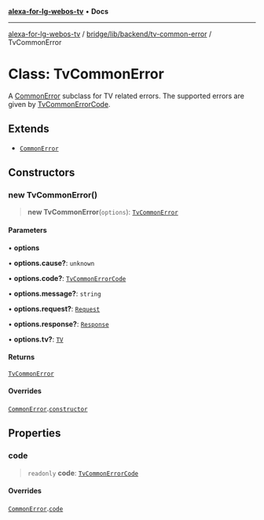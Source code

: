 [**alexa-for-lg-webos-tv**](../../../../../README.md) • **Docs**

***

[alexa-for-lg-webos-tv](../../../../../modules.md) / [bridge/lib/backend/tv-common-error](../README.md) / TvCommonError

# Class: TvCommonError

A [CommonError](../../../../../common/common-error/classes/CommonError.md) subclass for TV related
errors. The supported errors are given by [TvCommonErrorCode](../type-aliases/TvCommonErrorCode.md).

## Extends

- [`CommonError`](../../../../../common/common-error/classes/CommonError.md)

## Constructors

### new TvCommonError()

> **new TvCommonError**(`options`): [`TvCommonError`](TvCommonError.md)

#### Parameters

• **options**

• **options.cause?**: `unknown`

• **options.code?**: [`TvCommonErrorCode`](../type-aliases/TvCommonErrorCode.md)

• **options.message?**: `string`

• **options.request?**: [`Request`](../../../../types/lgtv2/namespaces/export=/interfaces/Request.md)

• **options.response?**: [`Response`](../../../../types/lgtv2/namespaces/export=/interfaces/Response.md)

• **options.tv?**: [`TV`](../../tv/interfaces/TV.md)

#### Returns

[`TvCommonError`](TvCommonError.md)

#### Overrides

[`CommonError`](../../../../../common/common-error/classes/CommonError.md).[`constructor`](../../../../../common/common-error/classes/CommonError.md#constructors)

## Properties

### code

> `readonly` **code**: [`TvCommonErrorCode`](../type-aliases/TvCommonErrorCode.md)

#### Overrides

[`CommonError`](../../../../../common/common-error/classes/CommonError.md).[`code`](../../../../../common/common-error/classes/CommonError.md#code)
